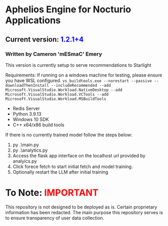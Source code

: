 # Aphelios Engine for Nocturio Applications
## Current version: <span style="color:blue">1.2.1+4</span>
### Written by Cameron 'mESmaC' Emery

This version is currently setup to serve recommendations to Starlight

Requirements:
  If running on a windows machine for testing, please ensure you have WSL configured.
  `vs_buildtools.exe --norestart --passive --downloadThenInstall --includeRecommended --add Microsoft.VisualStudio.Workload.NativeDesktop --add Microsoft.VisualStudio.Workload.VCTools --add Microsoft.VisualStudio.Workload.MSBuildTools`


  - Redis Server
  - Python 3.9.13
  - Windows 10 SDK
  - C++ x64/x86 build tools

If there is no currently trained model follow the steps below: 

  1. py .\main.py
  2. py .\analytics.py
  3. Access the flask app interface on the localhost url provided by analyics.py
  4. Click forece fetch to start initial fetch and model training.
  5. Optionally restart the LLM after initial training

# To Note: <span style="color:red">IMPORTANT</SPAN>

This repository is not designed to be deployed as is. Certain proprietary information has been redacted. 
The main purpose this repository serves is to ensure transparency of user data collection.
